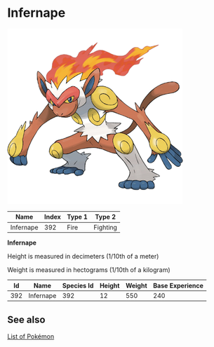 # Infernape


![Infernape](images/392.png)

| **Name** | **Index** | **Type 1** | **Type 2** |
|----|----|----|----|
| Infernape | 392 | Fire | Fighting  |

**Infernape** 


Height is measured in decimeters (1/10th of a meter)

Weight is measured in hectograms (1/10th of a kilogram)

| **Id** | **Name** | **Species Id** | **Height** | **Weight** | **Base Experience** |
|--------|----------|----------------|------------|------------|---------------------|
| 392 | Infernape | 392 | 12 | 550 | 240 |


## See also

[List of Pokémon](../pokemon.md)
